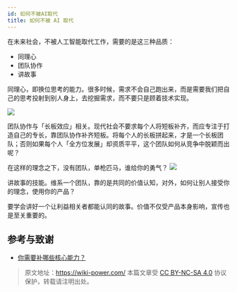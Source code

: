 ```yaml
---
id: 如何不被AI取代
title: 如何不被 AI 取代
---
```


在未来社会，不被人工智能取代工作，需要的是这三种品质：

- 同理心
- 团队协作
- 讲故事

同理心，即换位思考的能力。很多时候，需求不会自己跑出来，而是需要我们把自己的思考投射到别人身上，去挖掘需求，而不要只是顾着技术实现。

![](https://wiki-media-1253965369.cos.ap-guangzhou.myqcloud.com/img/20200226140150.png)

团队协作与「长板效应」相关。现代社会不要求每个人将短板补齐，而应专注于打造自己的专长，靠团队协作补齐短板。将每个人的长板拼起来，才是一个长板团队；否则如果每个人「全方位发展」却资质平平，这个团队如何从竞争中脱颖而出呢？

在这样的理念之下，没有团队，单枪匹马，谁给你的勇气？
![](https://wiki-media-1253965369.cos.ap-guangzhou.myqcloud.com/img/20200226140223.png)

讲故事的技能。维系一个团队，靠的是共同的价值认知，对外，如何让别人接受你的理念，使用你的产品？

要学会讲好一个让利益相关者都能认同的故事。价值不仅受产品本身影响，宣传也是至关重要的。

## 参考与致谢

- [你需要补哪些核心能力？](https://mp.weixin.qq.com/s?__biz=MzIyODI1MzYyNA==&mid=2653540387&idx=1&sn=985fbe7c3ca0a3ac90d5f56356eac31a&scene=21##wechat_redirect)



> 原文地址：<https://wiki-power.com/>
> 本篇文章受 [CC BY-NC-SA 4.0](https://creativecommons.org/licenses/by/4.0/deed.zh) 协议保护，转载请注明出处。

